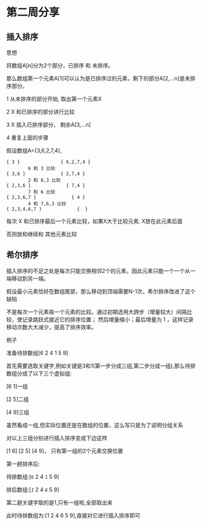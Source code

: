 第二周分享
=============

插入排序
------------
思想

将数组A[n]分为2个部分，已排序 和 未排序。

那么数组第一个元素A[1]可以认为是已排序过的元素，剩下的部分A[2,...n]是未排序部分。


1 从未排序的部分开始, 取出第一个元素X

2 X 和已排序的部分进行比较

3 X 插入已排序部分， 剩余A[3,...n]

4 重复上面的步骤

假设数组A={3,6,2,7,4},
```
{ 3 }               { 6,2,7,4 }
        6 和 3 比较
{ 3,6 }             { 2,7,4 }
        2 和 6,3 比较
{ 2,3,6 }             { 7,4 }
        7 和 6 比较
{ 2,3,6,7 }             { 4 }
        4 和 7,6,3 比较
{ 2,3,4,6,7 }             {  }
```
每次 X 和已排序最后一个元素比较，如果X大于比较元素, X放在此元素后面

否则放和继续和 其他元素比较


希尔排序
-----------

插入排序的不足之处是每次只能交换相邻2个的元素，因此元素只能一个一个从一端移动到另一端。

假设最小元素恰好在数组尾部，那么移动到顶端需要N-1次，希尔排序改进了这个缺陷

不是每次一个元素挨一个元素的比较。通过初期选用大跨步（增量较大）间隔比较，使记录跳跃式接近它的排序位置；
然后增量缩小；最后增量为 1 ，这样记录移动次数大大减少，提高了排序效率。

例子

准备待排数组[6 2 4 1 5 9]

首先需要选取关键字,例如关键是3和1(第一步分成三组,第二步分成一组),那么待排数组分成了以下三个虚拟组:

[6 1]一组

[2 5]二组

[4 9]三组

虽然看成一组,但实际位置还是在数组的位置，这么写只是为了说明分组关系

对以上三组分别进行插入排序变成下边这样

[1 6] [2 5] [4 9]， 只有第一组的2个元素交换位置

第一趟排序后:

待排数组:[`6` 2 4 `1` 5 9]

排后数组:[_`1`_ 2 4 _`6`_ 5 9]

第二趟关键字取的是1,只有一组啦,全部取出来

此时待排数组为:[1 2 4 6 5 9],直接对它进行插入排序即可